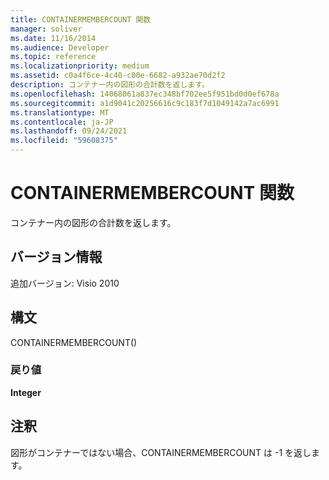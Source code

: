 ```yaml
---
title: CONTAINERMEMBERCOUNT 関数
manager: soliver
ms.date: 11/16/2014
ms.audience: Developer
ms.topic: reference
ms.localizationpriority: medium
ms.assetid: c0a4f6ce-4c40-c00e-6682-a932ae70d2f2
description: コンテナー内の図形の合計数を返します。
ms.openlocfilehash: 14068061a837ec348bf702ee5f951bd0d0ef678a
ms.sourcegitcommit: a1d9041c20256616c9c183f7d1049142a7ac6991
ms.translationtype: MT
ms.contentlocale: ja-JP
ms.lasthandoff: 09/24/2021
ms.locfileid: "59608375"
---
```

# <a name="containermembercount-function"></a>CONTAINERMEMBERCOUNT 関数

コンテナー内の図形の合計数を返します。
  
## <a name="version-information"></a>バージョン情報

追加バージョン: Visio 2010
 
  
## <a name="syntax"></a>構文

CONTAINERMEMBERCOUNT()
  
### <a name="return-value"></a>戻り値

 **Integer**
  
## <a name="remarks"></a>注釈

図形がコンテナーではない場合、CONTAINERMEMBERCOUNT は -1 を返します。
  

